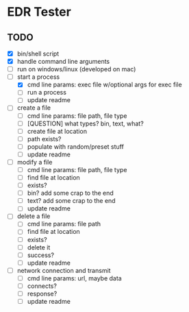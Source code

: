 # EDR Tester

## TODO

- [x] bin/shell script
- [x] handle command line arguments
- [ ] run on windows/linux (developed on mac)
- [ ] start a process
    - [x] cmd line params: exec file w/optional args for exec file
    - [ ] run a process
    - [ ] update readme
- [ ] create a file
    - [ ] cmd line params: file path, file type
    - [ ] [QUESTION] what types? bin, text, what?
    - [ ] create file at location
    - [ ] path exists?
    - [ ] populate with random/preset stuff
    - [ ] update readme
- [ ] modify a file
    - [ ] cmd line params: file path, file type
    - [ ] find file at location
    - [ ] exists?
    - [ ] bin? add some crap to the end
    - [ ] text? add some crap to the end
    - [ ] update readme
- [ ] delete a file
    - [ ] cmd line params: file path
    - [ ] find file at location
    - [ ] exists?
    - [ ] delete it
    - [ ] success?
    - [ ] update readme
- [ ] network connection and transmit
    - [ ] cmd line params: url, maybe data
    - [ ] connects?
    - [ ] response?
    - [ ] update readme
